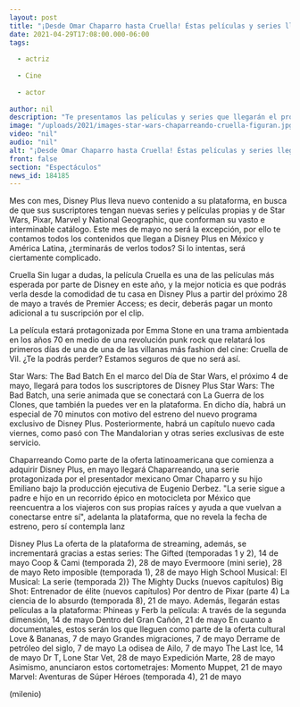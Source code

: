 ```yaml
---
layout: post
title: "¡Desde Omar Chaparro hasta Cruella! Éstas películas y series llegan a Disney Plus en mayo"
date: 2021-04-29T17:08:00.000-06:00
tags:
  
  - actriz
  
  - Cine
  
  - actor
  
author: nil
description: "Te presentamos las películas y series que llegarán el próximo mes de mayo a tu pantalla con Disney Plus, ¡no te las podrás perder! "
image: "/uploads/2021/images-star-wars-chaparreando-cruella-figuran.jpg"
video: "nil"
audio: "nil"
alt: "¡Desde Omar Chaparro hasta Cruella! Éstas películas y series llegan a Disney Plus en mayo"
front: false
section: "Espectáculos"
news_id: 184185
---
```


Mes con mes, Disney Plus lleva nuevo contenido a su plataforma, en busca de que sus suscriptores tengan nuevas series y películas propias y de Star Wars, Pixar, Marvel y National Geographic, que conforman su vasto e interminable catálogo. Este mes de mayo no será la excepción, por ello te contamos todos los contenidos que llegan a Disney Plus en México y América Latina, ¿terminarás de verlos todos? Si lo intentas, será ciertamente complicado. 

Cruella Sin lugar a dudas, la película Cruella es una de las películas más esperada por parte de Disney en este año, y la mejor noticia es que podrás verla desde la comodidad de tu casa en Disney Plus a partir del próximo 28 de mayo a través de Premier Access; es decir, deberás pagar un monto adicional a tu suscripción por el clip. 

La película estará protagonizada por Emma Stone en una trama ambientada en los años 70 en medio de una revolución punk rock que relatará los primeros días de una de una de las villanas más fashion del cine: Cruella de Vil. ¿Te la podrás perder? Estamos seguros de que no será así. 

Star Wars: The Bad Batch En el marco del Día de Star Wars, el próximo 4 de mayo, llegará para todos los suscriptores de Disney Plus Star Wars: The Bad Batch, una serie animada que se conectará con La Guerra de los Clones, que también la puedes ver en la plataforma.  En dicho día, habrá un especial de 70 minutos con motivo del estreno del nuevo programa exclusivo de Disney Plus. Posteriormente, habrá un capítulo nuevo cada viernes, como pasó con The Mandalorian y otras series exclusivas de este servicio. 

Chaparreando Como parte de la oferta latinoamericana que comienza a adquirir Disney Plus, en mayo llegará Chaparreando, una serie protagonizada por el presentador mexicano Omar Chaparro y su hijo Emiliano bajo la producción ejecutiva de Eugenio Derbez. "La serie sigue a padre e hijo en un recorrido épico en motocicleta por México que reencuentra a los viajeros con sus propias raíces y ayuda a que vuelvan a conectarse entre sí", adelanta la plataforma, que no revela la fecha de estreno, pero sí contempla lanz 

Disney Plus La oferta de la plataforma de streaming, además, se incrementará gracias a estas series: The Gifted (temporadas 1 y 2), 14 de mayo Coop & Cami (temporada 2), 28 de mayo Evermoore (mini serie), 28 de mayo Reto imposible (temporada 1), 28 de mayo High School Musical: El Musical: La serie (temporada 2)} The Mighty Ducks (nuevos capítulos)  Big Shot: Entrenador de élite (nuevos capítulos) Por dentro de Pixar (parte 4) La ciencia de lo absurdo (temporada 8), 21 de mayo.
Además, llegarán estas películas a la plataforma: Phineas y Ferb la película: A través de la segunda dimensión, 14 de mayo Dentro del Gran Cañón, 21 de mayo 
En cuanto a documentales, estos serán los que lleguen como parte de la oferta cultural Love & Bananas, 7 de mayo Grandes migraciones, 7 de mayo Derrame de petróleo del siglo, 7 de mayo La odisea de Ailo, 7 de mayo The Last Ice, 14 de mayo Dr T, Lone Star Vet, 28 de mayo Expedición Marte, 28 de mayo 
Asimismo, anunciaron estos cortometrajes: Momento Muppet, 21 de mayo Marvel: Aventuras de Súper Héroes (temporada 4), 21 de mayo 


(milenio)